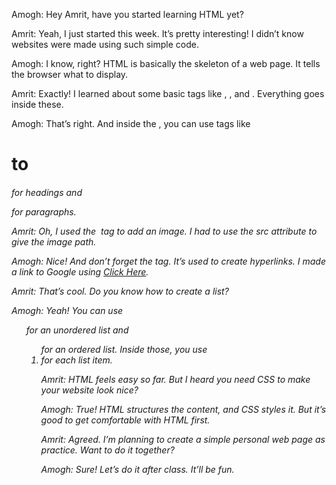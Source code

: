 Amogh: Hey Amrit, have you started learning HTML yet?

Amrit: Yeah, I just started this week. It’s pretty interesting! I didn’t know websites were made using such simple code.

Amogh: I know, right? HTML is basically the skeleton of a web page. It tells the browser what to display.

Amrit: Exactly! I learned about some basic tags like <html>, <head>, and <body>. Everything goes inside these.

Amogh: That’s right. And inside the <body>, you can use tags like <h1> to <h6> for headings and <p> for paragraphs.

Amrit: Oh, I used the <img> tag to add an image. I had to use the src attribute to give the image path.

Amogh: Nice! And don’t forget the <a> tag. It’s used to create hyperlinks. I made a link to Google using <a href="https://www.google.com">Click Here</a>.

Amrit: That’s cool. Do you know how to create a list?

Amogh: Yeah! You can use <ul> for an unordered list and <ol> for an ordered list. Inside those, you use <li> for each list item.

Amrit: HTML feels easy so far. But I heard you need CSS to make your website look nice?

Amogh: True! HTML structures the content, and CSS styles it. But it’s good to get comfortable with HTML first.

Amrit: Agreed. I’m planning to create a simple personal web page as practice. Want to do it together?

Amogh: Sure! Let’s do it after class. It’ll be fun.
